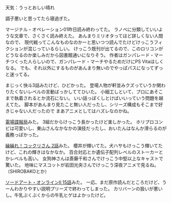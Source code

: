 天気：うっとおしい晴れ

調子悪いと思ってたら寝過ぎた。

マージナル・オペレーション01昨日読み終わってた。
ラノベに分類していいような文章で、さくさく読み終えた。
あんまりミリオタってほど詳しくない人間なので、
現代戦ってこんなものなのかーと思いつつ読んでたけどけっこうフィクションが混じっているらしい。
けっこう既刊が出てるので、このロリコンがどうなるのか楽しみだから図書館通いになりそう。
作者はガンパレード・マーチつくった人らしいので、ガンパレード・マーチやるためだけにPS Vitaほしくなる。
でも、それ以外にするものがあんまり無いのでやっぱパスになってずっと迷ってる。

まじっく快斗3話みたけど、ひどかった。
登場人物が軒並みクズっていうか関わりたくないレベルの言動ばっかしててひいた。
小細工しといて、プロにあそこまで執着されるとか流石にない。
いい話っぽくしとけばいいっていう問題を越えてた。
脚本があんまり見たこと無い人だったし、シリーズ構成もそこまで好きじゃない人だったので
まあアニメとしてはハズレなのかね。

[電場諜報局](http://live.nicovideo.jp/gate/lv193727650)みた。
3組だからけっこう長かったけど楽しかった。
ホリプロコンビは可愛いし、東山さんなかなかの演技だったし、おいたんはなんか滑らるのが義務っぽかった。

[繰繰れ！コックリさん 2話](http://www.nicovideo.jp/watch/1413453515)みた。
櫻井が輝いてた。犬ハサもけっこう輝いてたけど、これの輝きはなかなか。
百合対応とか遺伝子配列レベルのストーカーとかレベルも高い。
女狗神さんは斎藤千和さんでけっこう中堅以上なキャストで驚いた。
地味にマスコットが岩田光央さんでけっこう深夜アニメで見るね。（SHIROBAKOとか）

[ソードアート・オンラインⅡ 15話](http://www.nicovideo.jp/watch/1413360509)みた。
一応、まだ原作読んだところだけど、うーんわかりやすい説明プリーズで終わってしまった。
カリバーンの扱いが悪いし。牛乳ぶくぶくからの牛乳ヒゲはよかったけど。
